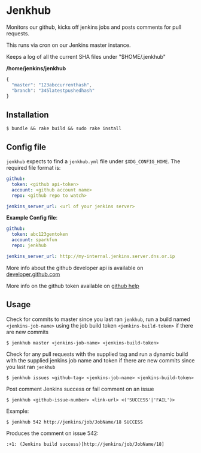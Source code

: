 # Jenkhub

Monitors our github, kicks off jenkins jobs and posts comments for pull requests.

This runs via cron on our Jenkins master instance.

Keeps a log of all the current SHA files under "$HOME/.jenkhub"

**/home/jenkins/jenkhub**

```javascript
{
  "master": "123abccurrenthash",
  "branch": "345latestpushedhash"
}
```

## Installation

    $ bundle && rake build && sudo rake install

## Config file

`jenkhub` expects to find a `jenkhub.yml` file under `$XDG_CONFIG_HOME`. The
required file format is:

```yaml
github:
  token: <github api-token>
  account: <github account name>
  repo: <github repo to watch>

jenkins_server_url: <url of your jenkins server>
```

**Example Config file**:

```yaml
github:
  token: abc123gentoken
  account: sparkfun
  repo: jenkhub

jenkins_server_url: http://my-internal.jenkins.server.dns.or.ip
```

More info about the github developer api is available
on [developer.github.com](https://developer.github.com/)

More info on the github token available
on [github help](https://help.github.com/articles/creating-an-access-token-for-command-line-use)

## Usage

Check for commits to master since you last ran `jenkhub`, run a build
named `<jenkins-job-name>` using the job build token `<jenkins-build-token>`
if there are new commits

    $ jenkhub master <jenkins-job-name> <jenkins-build-token>

Check for any pull requests with the supplied tag  and run a dynamic build
with the supplied jenkins job name and token if there are new commits
since you last ran `jenkhub`

    $ jenkhub issues <github-tag> <jenkins-job-name> <jenkins-build-token>

Post comment Jenkins success or fail comment on an issue

    $ jenkhub <github-issue-number> <link-url> <('SUCCESS'|'FAIL')>

Example:

    $ jenkhub 542 http://jenkins/job/JobName/18 SUCCESS

Produces the comment on issue 542:

    :+1: (Jenkins build success)[http://jenkins/job/JobName/18]

